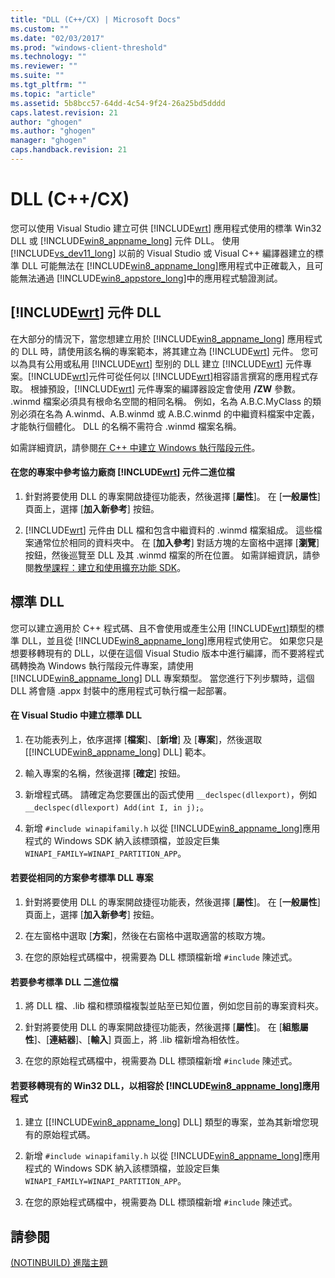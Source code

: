 ```yaml
---
title: "DLL (C++/CX) | Microsoft Docs"
ms.custom: ""
ms.date: "02/03/2017"
ms.prod: "windows-client-threshold"
ms.technology: ""
ms.reviewer: ""
ms.suite: ""
ms.tgt_pltfrm: ""
ms.topic: "article"
ms.assetid: 5b8bcc57-64dd-4c54-9f24-26a25bd5dddd
caps.latest.revision: 21
author: "ghogen"
ms.author: "ghogen"
manager: "ghogen"
caps.handback.revision: 21
---
```

# DLL (C++/CX)
您可以使用 Visual Studio 建立可供 [!INCLUDE[wrt](../cppcx/includes/wrt-md.md)] 應用程式使用的標準 Win32 DLL 或 [!INCLUDE[win8_appname_long](../cppcx/includes/win8-appname-long-md.md)] 元件 DLL。 使用 [!INCLUDE[vs_dev11_long](../cppcx/includes/vs-dev11-long-md.md)] 以前的 Visual Studio 或 Visual C\+\+ 編譯器建立的標準 DLL 可能無法在 [!INCLUDE[win8_appname_long](../cppcx/includes/win8-appname-long-md.md)]應用程式中正確載入，且可能無法通過 [!INCLUDE[win8_appstore_long](../cppcx/includes/win8-appstore-long-md.md)]中的應用程式驗證測試。  
  
## [!INCLUDE[wrt](../cppcx/includes/wrt-md.md)] 元件 DLL  
 在大部分的情況下，當您想建立用於 [!INCLUDE[win8_appname_long](../cppcx/includes/win8-appname-long-md.md)] 應用程式的 DLL 時，請使用該名稱的專案範本，將其建立為 [!INCLUDE[wrt](../cppcx/includes/wrt-md.md)] 元件。 您可以為具有公用或私用 [!INCLUDE[wrt](../cppcx/includes/wrt-md.md)] 型别的 DLL 建立 [!INCLUDE[wrt](../cppcx/includes/wrt-md.md)] 元件專案。[!INCLUDE[wrt](../cppcx/includes/wrt-md.md)]元件可從任何以 [!INCLUDE[wrt](../cppcx/includes/wrt-md.md)]相容語言撰寫的應用程式存取。 根據預設，[!INCLUDE[wrt](../cppcx/includes/wrt-md.md)] 元件專案的編譯器設定會使用 **\/ZW** 參數。 .winmd 檔案必須具有根命名空間的相同名稱。 例如，名為 A.B.C.MyClass 的類別必須在名為 A.winmd、A.B.winmd 或 A.B.C.winmd 的中繼資料檔案中定義，才能執行個體化。 DLL 的名稱不需符合 .winmd 檔案名稱。  
  
 如需詳細資訊，請參閱[在 C\+\+ 中建立 Windows 執行階段元件](http://msdn.microsoft.com/library/5b7251e6-4271-4f13-af80-c1cf5b1489bf)。  
  
#### 在您的專案中參考協力廠商 [!INCLUDE[wrt](../cppcx/includes/wrt-md.md)] 元件二進位檔  
  
1.  針對將要使用 DLL 的專案開啟捷徑功能表，然後選擇 \[**屬性**\]。 在 \[**一般屬性**\] 頁面上，選擇 \[**加入新參考**\] 按鈕。  
  
2.  [!INCLUDE[wrt](../cppcx/includes/wrt-md.md)] 元件由 DLL 檔和包含中繼資料的 .winmd 檔案組成。 這些檔案通常位於相同的資料夾中。 在 \[**加入參考**\] 對話方塊的左窗格中選擇 \[**瀏覽**\] 按鈕，然後巡覽至 DLL 及其 .winmd 檔案的所在位置。 如需詳細資訊，請參閱[教學課程：建立和使用擴充功能 SDK](http://msdn.microsoft.com/zh-tw/001e2fca-3d56-43ab-a5e0-0561d085679f)。  
  
## 標準 DLL  
 您可以建立適用於 C\+\+ 程式碼、且不會使用或產生公用 [!INCLUDE[wrt](../cppcx/includes/wrt-md.md)]類型的標準 DLL，並且從 [!INCLUDE[win8_appname_long](../cppcx/includes/win8-appname-long-md.md)]應用程式使用它。 如果您只是想要移轉現有的 DLL，以便在這個 Visual Studio 版本中進行編譯，而不要將程式碼轉換為 Windows 執行階段元件專案，請使用 [!INCLUDE[win8_appname_long](../cppcx/includes/win8-appname-long-md.md)] DLL 專案類型。 當您進行下列步驟時，這個 DLL 將會隨 .appx 封裝中的應用程式可執行檔一起部署。  
  
#### 在 Visual Studio 中建立標準 DLL  
  
1.  在功能表列上，依序選擇 \[**檔案**\]、\[**新增**\] 及 \[**專案**\]，然後選取 \[[!INCLUDE[win8_appname_long](../cppcx/includes/win8-appname-long-md.md)] DLL\] 範本。  
  
2.  輸入專案的名稱，然後選擇 \[**確定**\] 按鈕。  
  
3.  新增程式碼。 請確定為您要匯出的函式使用 `__declspec(dllexport)`，例如 `__declspec(dllexport) Add(int I, in j);`。  
  
4.  新增 `#include winapifamily.h` 以從 [!INCLUDE[win8_appname_long](../cppcx/includes/win8-appname-long-md.md)]應用程式的 Windows SDK 納入該標頭檔，並設定巨集 `WINAPI_FAMILY=WINAPI_PARTITION_APP`。  
  
#### 若要從相同的方案參考標準 DLL 專案  
  
1.  針對將要使用 DLL 的專案開啟捷徑功能表，然後選擇 \[**屬性**\]。 在 \[**一般屬性**\] 頁面上，選擇 \[**加入新參考**\] 按鈕。  
  
2.  在左窗格中選取 \[**方案**\]，然後在右窗格中選取適當的核取方塊。  
  
3.  在您的原始程式碼檔中，視需要為 DLL 標頭檔新增 `#include` 陳述式。  
  
#### 若要參考標準 DLL 二進位檔  
  
1.  將 DLL 檔、.lib 檔和標頭檔複製並貼至已知位置，例如您目前的專案資料夾。  
  
2.  針對將要使用 DLL 的專案開啟捷徑功能表，然後選擇 \[**屬性**\]。 在 \[**組態屬性**\]、\[**連結器**\]、\[**輸入**\] 頁面上，將 .lib 檔新增為相依性。  
  
3.  在您的原始程式碼檔中，視需要為 DLL 標頭檔新增 `#include` 陳述式。  
  
#### 若要移轉現有的 Win32 DLL，以相容於 [!INCLUDE[win8_appname_long](../cppcx/includes/win8-appname-long-md.md)]應用程式  
  
1.  建立 \[[!INCLUDE[win8_appname_long](../cppcx/includes/win8-appname-long-md.md)] DLL\] 類型的專案，並為其新增您現有的原始程式碼。  
  
2.  新增 `#include winapifamily.h` 以從 [!INCLUDE[win8_appname_long](../cppcx/includes/win8-appname-long-md.md)]應用程式的 Windows SDK 納入該標頭檔，並設定巨集 `WINAPI_FAMILY=WINAPI_PARTITION_APP`。  
  
3.  在您的原始程式碼檔中，視需要為 DLL 標頭檔新增 `#include` 陳述式。  
  
## 請參閱  
 [\(NOTINBUILD\) 進階主題](http://msdn.microsoft.com/zh-tw/1ccff0cf-a6cc-47ef-a05f-eba6307b3ced)